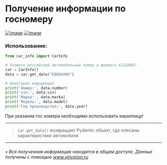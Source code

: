 <h1>Получение информации по госномеру</h1>

[![image](https://img.shields.io/pypi/v/get_car_info.svg)](https://pypi.org/project/get-car-info)
[![image](https://img.shields.io/pypi/pyversions/get-car-info.svg)](https://pypi.org/project/get-car-info)

<h3>Использование:</h3>

```python
from car_info import CarInfo

# Укажите российский автомобильный номер в формате А123АА97
car = CarInfo()
data = car.get_data("Е005КХ05")

# Некоторая информация
print('Номер:', data.number)
print('vin:', data.vin)
print('Марка:', data.marka)
print('Модель:', data.model)
print('Год производства:', data.year)
```

При указании гос номера необходимо использовать кириллицу!
<hr>

> `car.get_data()` возвращает Pydantic объект, где описаны характеристики автомобиля
<hr>

###### • Вся полученная информация находится в общем доступе. Данные получены с помощью <a href="https://vinvision.ru/">www.vinvision.ru</a>
